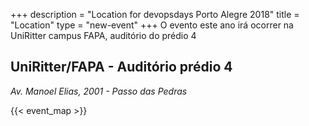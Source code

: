 +++
description = "Location for devopsdays Porto Alegre 2018"
title = "Location"
type = "new-event"
+++
O evento este ano irá ocorrer na UniRitter campus FAPA, auditório do prédio 4
## UniRitter/FAPA - Auditório prédio 4
*Av. Manoel Elias, 2001 - Passo das Pedras*

<!-- Uncomment this only if you have set the coordinates for your location in the config yaml. Get Latitude and Longitude of a Point: http://itouchmap.com/latlong.html -->
{{< event_map >}}